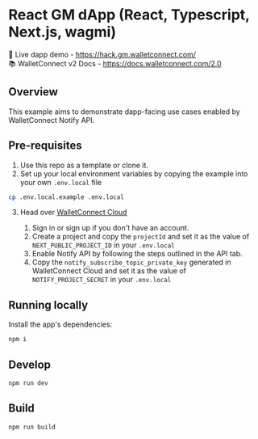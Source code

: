 # React GM dApp (React, Typescript, Next.js, wagmi)

🔗 Live dapp demo - https://hack.gm.walletconnect.com/ <br />
📚 WalletConnect v2 Docs - https://docs.walletconnect.com/2.0

## Overview

This example aims to demonstrate dapp-facing use cases enabled by WalletConnect Notify API.

## Pre-requisites

1. Use this repo as a template or clone it.
2. Set up your local environment variables by copying the example into your own `.env.local` file

```bash
cp .env.local.example .env.local
```

3. Head over [WalletConnect Cloud](https://cloud.walletconnect.com)

   1. Sign in or sign up if you don't have an account.
   2. Create a project and copy the `projectId` and set it as the value of `NEXT_PUBLIC_PROJECT_ID` in your `.env.local`
   3. Enable Notify API by following the steps outlined in the API tab.
   4. Copy the `notify_subscribe_topic_private_key` generated in WalletConnect Cloud and set it as the value of `NOTIFY_PROJECT_SECRET` in your `.env.local`

## Running locally

Install the app's dependencies:

```bash
npm i
```

## Develop

```bash
npm run dev
```

## Build

```bash
npm run build
```
